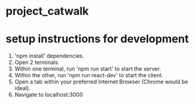 # project_catwalk

# setup instructions for development
1. 'npm install' dependencies.
2. Open 2 terminals.
3. Within one terminal, run 'npm run start' to start the server.
4. Within the other, run 'npm run react-dev' to start the client.
5. Open a tab within your preferred Internet Browser (Chrome would be ideal).
6. Navigate to localhost:3000
